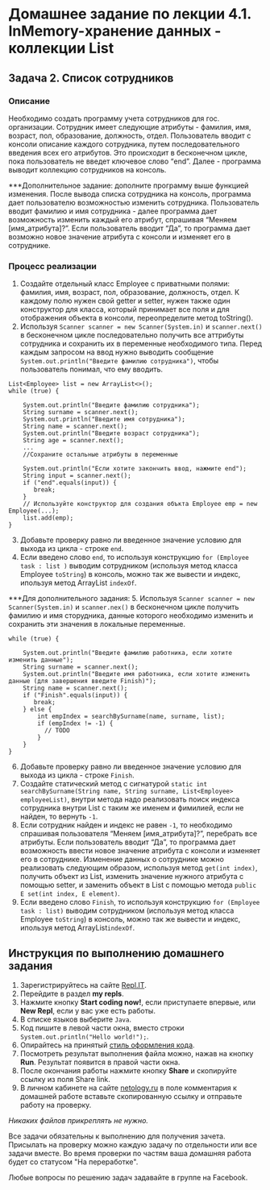 Домашнее задание по лекции 4.1. InMemory-хранение данных - коллекции List
==

## Задача 2. Список сотрудников
### Описание
Необходимо создать программу учета сотрудников для гос. организации. Сотрудник имеет следующие атрибуты - фамилия, имя, 
возраст, пол, образование, должность, отдел. 
Пользователь вводит с консоли описание каждого сотрудника, путем последовательного введения всех его атрибутов. 
Это происходит в бесконечном цикле, пока пользователь не введет ключевое слово “end”.
Далее - программа выводит коллекцию сотрудников на консоль.

***Дополнительное задание: дополните программу выше функцией изменения. 
После вывода списка сотрудника на консоль, программа дает пользователю возможностью изменить сотрудника. 
Пользователь вводит фамилию и имя сотрудника - далее программа дает возможность изменить каждый его атрибут, 
спрашивая “Меняем [имя_атрибута]?”. Если пользователь вводит “Да”, то программа дает возможно новое значение атрибута с 
консоли и изменяет его в сотруднике.


### Процесс реализации
1. Создайте отдельный класс Employee с приватными полями: фамилия, имя, возраст, пол, образование, должность, отдел.
К каждому полю нужен свой getter и setter, нужен также один конструктор для класса, который принимает все поля и для отображения объекта в консоли,
переопределите метод toString().
2. Используя `Scanner scanner = new Scanner(System.in)` и `scanner.next()` в бесконечном цикле последовательно получить все аттрибуты сотрудника
и сохранить их в переменные необходимого типа. 
Перед каждым запросом на ввод нужно выводить сообщение `System.out.println("Введите фамилию сотрудника")`, 
чтобы пользователь понимал, что ему вводить.
```
List<Employee> list = new ArrayList<>();
while (true) {

    System.out.println("Введите фамилию сотрудника");
    String surname = scanner.next();
    System.out.println("Введите имя сотрудника");
    String name = scanner.next();
    System.out.println("Введите возраст сотрудника");
    String age = scanner.next();
    ...
    //Сохраните остальные атрибуты в переменные
    
    System.out.println("Если хотите закончить ввод, нажмите end");
    String input = scanner.next();
    if ("end".equals(input)) {
       break;
    }
    // Используйте конструктор для создания объкта Employee emp = new Employee(...);
    list.add(emp);
}
```
3. Добавьте проверку равно ли введенное значение условию для выхода из цикла - строке `end`.
4. Если введено слово `end`, то используя конструкцию `for (Employee task : list )` выводим сотрудником (используя метод 
класса Employee `toString`) в консоль, можно так же вывести и индекс, ипользуя метод ArrayList `indexOf`.

***Для дополнительного задания:
5. Используя `Scanner scanner = new Scanner(System.in)` и `scanner.nex()` в бесконечном цикле получить 
   фамилию и имя сторудника, данные которого необходимо изменить и сохранить эти значения в локальные переменные.
   
```
while (true) {

    System.out.println("Введите фамилию работника, если хотите изменить данные");
    String surname = scanner.next();
    System.out.println("Введите имя работника, если хотите изменить данные (для завершения введите Finish)");
    String name = scanner.next();
    if ("Finish".equals(input)) {
       break;
    } else {
        int empIndex = searchBySurname(name, surname, list);
        if (empIndex != -1) {
          // TODO
        }
    }
}
```
6. Добавьте проверку равно ли введенное значение условию для выхода из цикла - строке `Finish`.
7. Создайте статический метод с сигнатурой 
`static int searchBySurname(String name, String surname, List<Employee> employeeList)`, внутри метода надо реализовать поиск
индекса сотрудника внутри List с таким же именем и фимилией, если не найден, то вернуть `-1`.
8. Если сотрудник найден и индекс не равен `-1`, то необходимо спрашивая пользователя “Меняем [имя_атрибута]?”, перебрать все атрибуты.
Если пользователь вводит “Да”, то программа дает возможность ввести новое значение атрибута с консоли и изменяет его в сотруднике.
Изменение данных о сотруднике можно реализовать следующим образом, используя метод `get(int index)`, получить объект из List, 
изменить значение нужного атрибута с помощью setter, и заменить объект в List с помощью метода `public E set(int index, E element)`. 
9. Если введено слово `Finish`, то используя конструкцию `for (Employee task : list)` выводим сотрудником (используя метод 
класса Employee `toString`) в консоль, можно так же вывести и индекс, ипользуя метод ArrayList`indexOf`.

## Инструкция по выполнению домашнего задания

1. Зарегистрируйтесь на сайте [Repl.IT](http://repl.it/).
2. Перейдите в раздел **my repls**.
3. Нажмите кнопку **Start coding now!**, если приступаете впервые, или **New Repl**, если у вас уже есть работы.
4. В списке языков выберите `Java`.
5. Код пишите в левой части окна, вместо строки `System.out.println("Hello world!");`.
6. Опирайтесь на принятый [стиль оформления кода](https://github.com/netology-code/codestyle/blob/master/java/README.md).
7. Посмотреть результат выполнения файла можно, нажав на кнопку **Run**. Результат появится в правой части окна.
8. После окончания работы нажмите кнопку **Share** и скопируйте ссылку из поля Share link.
9. В личном кабинете на сайте [netology.ru](http://netology.ru/) в поле комментария к домашней работе вставьте скопированную ссылку и отправьте работу на проверку.

*Никаких файлов прикреплять не нужно.*

Все задачи обязательны к выполнению для получения зачета. Присылать на проверку можно каждую задачу по отдельности или все задачи вместе. Во время проверки по частям ваша домашняя работа будет со статусом "На переработке".

Любые вопросы по решению задач задавайте в группе на Facebook.
